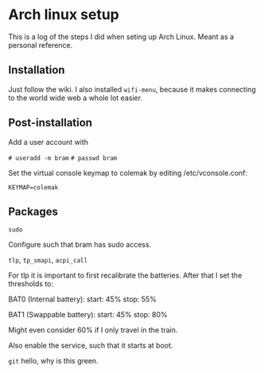 # Arch linux setup

This is a log of the steps I did when seting up Arch Linux. Meant
as a personal reference.

## Installation

Just follow the wiki. I also installed `wifi-menu`, because it makes
connecting to the world wide web a whole lot easier.

## Post-installation

Add a user account with

`# useradd -m bram`
`# passwd bram`

Set the virtual console keymap to colemak by editing /etc/vconsole.conf:

```
KEYMAP=colemak
```

## Packages

`sudo`

Configure such that bram has sudo access.

`tlp`, `tp_smapi`, `acpi_call`

For tlp it is important to first recalibrate the batteries.
After that I set the thresholds to:

BAT0 (Internal battery):
start: 45%
stop: 55%

BAT1 (Swappable battery):
start: 45%
stop: 80%

Might even consider 60% if I only travel in the train.

Also enable the service, such that it starts at boot.

`git`
hello, why is this green.


